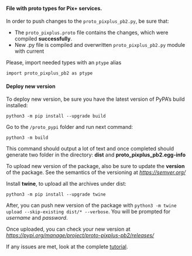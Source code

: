 #### File with proto types for Pix+ services.

In order to push changes to the `proto_pixplus_pb2.py`, be sure that:

- The `proto_pixplus.proto` file contains the changes, which were compiled **successfully**.
- New .py file is compiled and overwritten `proto_pixplus_pb2.py` module with current

Please, import needed types with an `ptype` alias
```shell
import proto_pixplus_pb2 as ptype
```

#### Deploy new version

To deploy new version, be sure you have the latest version of PyPA’s build installed:
```shell
python3 -m pip install --upgrade build
```


Go to the `/proto_pypi` folder and run next command:
```shell
python3 -m build
```

This command should output a lot of text and once completed should generate two folder in the directory:
**dist** and **proto_pixplus_pb2.egg-info**

To upload new version of the package, also be sure to update the **version** of the package. See the semantics of the versioning at *https://semver.org/*

Install **twine**, to upload all the archives under dist:
```shell
python3 -m pip install --upgrade twine
```

After, you can push new version of the package with `python3 -m twine upload --skip-existing dist/* --verbose`. You will be prompted for *username* and *password*. 

Once uploaded, you can check your new version at *https://pypi.org/manage/project/proto-pixplus-pb2/releases/*

If any issues are met, look at the complete [tutorial](https://packaging.python.org/en/latest/tutorials/packaging-projects/).
